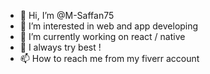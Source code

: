 - 👋 Hi, I’m @M-Saffan75
- 👀 I’m interested in web and app developing
- 🌱 I’m currently working on react / native
- 💞️ I always try best !
- 📫 How to reach me from my fiverr account 

<!---
M-Saffan75/M-Saffan75 is a ✨ special ✨ repository because its `README.md` (this file) appears on your GitHub profile.
You can click the Preview link to take a look at your changes.
--->
